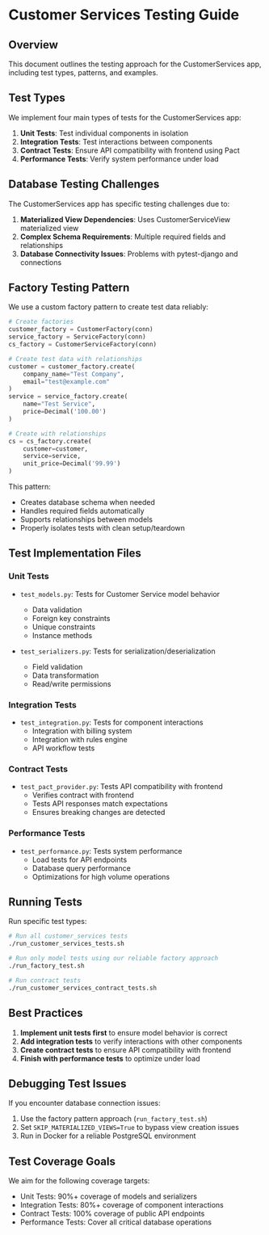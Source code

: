 # Customer Services Testing Guide

## Overview

This document outlines the testing approach for the CustomerServices app, including test types, patterns, and examples.

## Test Types

We implement four main types of tests for the CustomerServices app:

1. **Unit Tests**: Test individual components in isolation 
2. **Integration Tests**: Test interactions between components
3. **Contract Tests**: Ensure API compatibility with frontend using Pact
4. **Performance Tests**: Verify system performance under load

## Database Testing Challenges

The CustomerServices app has specific testing challenges due to:

1. **Materialized View Dependencies**: Uses CustomerServiceView materialized view
2. **Complex Schema Requirements**: Multiple required fields and relationships 
3. **Database Connectivity Issues**: Problems with pytest-django and connections

## Factory Testing Pattern

We use a custom factory pattern to create test data reliably:

```python
# Create factories
customer_factory = CustomerFactory(conn)
service_factory = ServiceFactory(conn)
cs_factory = CustomerServiceFactory(conn)

# Create test data with relationships
customer = customer_factory.create(
    company_name="Test Company", 
    email="test@example.com"
)
service = service_factory.create(
    name="Test Service", 
    price=Decimal('100.00')
)

# Create with relationships
cs = cs_factory.create(
    customer=customer,
    service=service,
    unit_price=Decimal('99.99')
)
```

This pattern:
- Creates database schema when needed
- Handles required fields automatically
- Supports relationships between models
- Properly isolates tests with clean setup/teardown

## Test Implementation Files

### Unit Tests

- `test_models.py`: Tests for Customer Service model behavior
  - Data validation
  - Foreign key constraints
  - Unique constraints
  - Instance methods

- `test_serializers.py`: Tests for serialization/deserialization
  - Field validation
  - Data transformation
  - Read/write permissions

### Integration Tests

- `test_integration.py`: Tests for component interactions
  - Integration with billing system
  - Integration with rules engine
  - API workflow tests

### Contract Tests

- `test_pact_provider.py`: Tests API compatibility with frontend
  - Verifies contract with frontend
  - Tests API responses match expectations
  - Ensures breaking changes are detected

### Performance Tests

- `test_performance.py`: Tests system performance
  - Load tests for API endpoints
  - Database query performance
  - Optimizations for high volume operations

## Running Tests

Run specific test types:

```bash
# Run all customer_services tests
./run_customer_services_tests.sh

# Run only model tests using our reliable factory approach
./run_factory_test.sh

# Run contract tests
./run_customer_services_contract_tests.sh
```

## Best Practices

1. **Implement unit tests first** to ensure model behavior is correct
2. **Add integration tests** to verify interactions with other components
3. **Create contract tests** to ensure API compatibility with frontend
4. **Finish with performance tests** to optimize under load

## Debugging Test Issues

If you encounter database connection issues:

1. Use the factory pattern approach (`run_factory_test.sh`)
2. Set `SKIP_MATERIALIZED_VIEWS=True` to bypass view creation issues
3. Run in Docker for a reliable PostgreSQL environment

## Test Coverage Goals

We aim for the following coverage targets:
- Unit Tests: 90%+ coverage of models and serializers
- Integration Tests: 80%+ coverage of component interactions
- Contract Tests: 100% coverage of public API endpoints
- Performance Tests: Cover all critical database operations